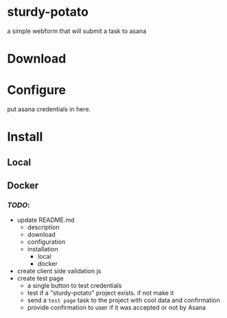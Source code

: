 # sturdy-potato
a simple webform that will submit a task to asana

# Download

# Configure
put asana credentials in here.

# Install

## Local

## Docker




### _TODO_:
- update README.md
	- description
	- download
	- configuration
	- installation
		- local
		- docker
- create client side validation js
- create test page
	- a single button to test credentials
	- test if a "sturdy-potato" project exists. if not make it
	- send a `test page` task to the project with cool data and confirmation
	- provide confirmation to user if it was accepted or not by Asana
	